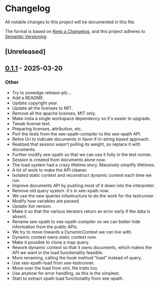 # Changelog

All notable changes to this project will be documented in this file.

The format is based on [Keep a Changelog](https://keepachangelog.com/en/1.0.0/),
and this project adheres to [Semantic Versioning](https://semver.org/spec/v2.0.0.html).

## [Unreleased]

## [0.1.1](https://github.com/Paligo/xee/releases/tag/xee-xpath-load-v0.1.1) - 2025-03-20

### Other

- Try to unwedge release-plz...
- Add a README.
- Update copyright year.
- Update all the licenses to MIT.
- Remove all the apache licenses, MIT only.
- Make insta a single workspace dependency so it's easier to upgrade.
- Tweak license text.
- Preparing licenses, attribution, etc.
- Port the tests from the xee-xpath-compiler to the xee-xpath API.
- Retire Uri to indicate documents in favor if iri-string based approach.
- Realized that session wasn't pulling its weight, so replace it with documents.
- Further modify xee-xpath so that we can use it fully in the test runner.
- Session is created from documents alone now.
- The load system had a crazy lifetime story. Massively simplify lifetimes.
- A lot of work to make the API cleaner.
- Isolated static context and reconstruct dynamic context each time we run.
- Improve documents API by pushing most of it down into the interpreter.
- Remove old query system. it's in xee-xpath now.
- We use the new queries infastructure to do the work for the testrunner.
- Modify how variables are passed.
- Update Xot version.
- Make it so that the various iterators return an error early if the data is absent.
- Rename xee-xpath to xee-xpath-compiler so we can better hide information from the public APIs.
- We try to move towards a DynamicContext we can live with.
- Dynamic context owns static context now.
- Make it possible to clone a map query.
- Rework dynamic context so that it owns documents, which makes the API we want in the load functionality feasible.
- More renaming, calling the hook method "load" instead of query.
- Use xee-xpath-load from xee-testrunner.
- Move over the load from xml, file traits too.
- Use anyhow for error handling, as this is the simplest.
- Start to extract xpath load functionality from xee-xpath.

